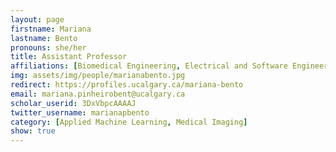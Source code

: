 ```yaml
---
layout: page
firstname: Mariana
lastname: Bento
pronouns: she/her
title: Assistant Professor
affiliations: [Biomedical Engineering, Electrical and Software Engineering, Hotchkiss Brain Institute]
img: assets/img/people/marianabento.jpg
redirect: https://profiles.ucalgary.ca/mariana-bento
email: mariana.pinheirobent@ucalgary.ca
scholar_userid: 3DxVbpcAAAAJ
twitter_username: marianapbento
category: [Applied Machine Learning, Medical Imaging]
show: true
---
```

